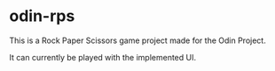 # odin-rps

This is a Rock Paper Scissors game project made for the Odin Project.

It can currently be played with the implemented UI.




